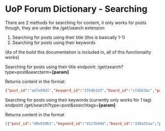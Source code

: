 # UoP Forum Dictionary - Searching

There are 2 methods for searching for content, it only works for posts though, they are under the /get/search extension
  1. Searching for posts using their title (this is basically 1-1)
  2. Searching for posts using their keywords

(As of the build this documentation is included in, all of this functionality works)

Searching for posts using their title
endpoint: /get/search?type=post&searcterm=**[param]**

Returns content in the format:
``` JSON
{"post_id":"ad7e89d1","keyword_id":"2f64b1d3","board_id":"cfd5636c","post_title":"drawn tube heat bean","post_content":"classroom political history gradually exercise log introduced goes brought over art hollow won rabbit worker respect affect difference package greater first pilot be stems explore first these loud waste let recently slave hill war bone plant his care storm bend attached try forest army library manner happened half","post_likes":53,"user_id":"acc45ba4","created_date":"2020-02-21T00:00:00.000Z","edited_date":"2020-02-07T00:00:00.000Z"}
```

Searching for posts using their keywords (currently only works for 1 tag)
endpoint /get/search?type=post&searchtags=**[param]**

Returns content in the format
``` JSON
[{"post_id":"d0e039b3","keyword_id":"412fb90d","board_id":"330a35aa","post_title":"like as new hello","post_content":"plastic vast opinion position screenclimate treated alphabet bound many title becoming cool try oldest port own still thank worth being card close western nature make everybody tool including energy learn baseball clothes scientist until mud continued coast war tent powder worry lady breakfast wheel alike wealth ice cotton already nervous kill combine","post_likes":95,"user_id":"966abbd2","created_date":"2020-02-22T00:00:00.000Z","edited_date":"2020-02-28T00:00:00.000Z"}]
```